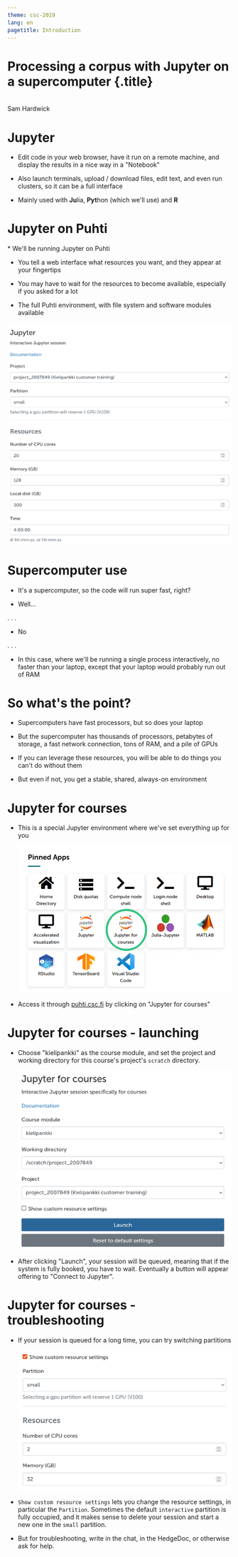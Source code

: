 ```yaml
---
theme: csc-2019
lang: en
pagetitle: Introduction
---
```


# Processing a corpus with Jupyter on a supercomputer {.title}

</br>Sam Hardwick

# Jupyter

* Edit code in your web browser, have it run on a remote machine, and display the results in a nice way in a "Notebook"

* Also launch terminals, upload / download files, edit text, and even run clusters, so it can be a full interface

* Mainly used with **Ju**lia, **Pyt**hon (which we'll use) and **R**

# Jupyter on Puhti

<div class="column">
* We'll be running Jupyter on Puhti

* You tell a web interface what resources you want, and they appear at your fingertips

* You may have to wait for the resources to become available, especially if you asked for a lot

* The full Puhti environment, with file system and software modules available
</div>
<div class="column"><img src="img/jupyter_menu.png"></div>

# Supercomputer use

* It's a supercomputer, so the code will run super fast, right?

* Well...

. . .

* No

. . .

* In this case, where we'll be running a single process interactively, no faster than your laptop, except that your laptop would probably run out of RAM

# So what's the point?

* Supercomputers have fast processors, but so does your laptop

* But the supercomputer has thousands of processors, petabytes of storage, a fast network connection, tons of RAM, and a pile of GPUs

* If you can leverage these resources, you will be able to do things you can't do without them

* But even if not, you get a stable, shared, always-on environment

# Jupyter for courses

* This is a special Jupyter environment where we've set everything up for you <div class="column"><img src="img/jupyter_for_courses.png"></div>

* Access it through [puhti.csc.fi](puhti.csc.fi) by clicking on "Jupyter for courses"

# Jupyter for courses - launching

* Choose "kielipankki" as the course module, and set the project and working directory for this course's project's `scratch` directory.<div class="column"><img src="img/jupyter_for_courses_menu.png"></div>

* After clicking "Launch", your session will be queued, meaning that if the system is fully booked, you have to wait. Eventually a button will appear offering to "Connect to Jupyter".

# Jupyter for courses - troubleshooting

* If your session is queued for a long time, you can try switching partitions <div class="column"><img src="img/jupyter_partition.png"></div>

* `Show custom resource settings` lets you change the resource settings, in particular the `Partition`. Sometimes the default `interactive` partition is fully occupied, and it makes sense to delete your session and start a new one in the `small` partition.

* But for troubleshooting, write in the chat, in the HedgeDoc, or otherwise ask for help.
